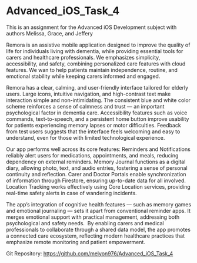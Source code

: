 # Advanced_iOS_Task_4
This is an assignment for the Advanced iOS Development subject with authors Melissa, Grace, and Jeffery

Remora is an assistive mobile application designed to improve the quality of life for individuals living with dementia, while providing essential tools for carers and healthcare professionals. We emphasizes simplicity, accessibility, and safety, combining personalized care features with cloud features. We wan to help patients maintain independence, routine, and emotional stability while keeping carers informed and engaged.

Remora has a clear, calming, and user-friendly interface tailored for elderly users. Large icons, intuitive navigation, and high-contrast text make interaction simple and non-intimidating. The consistent blue and white color scheme reinforces a sense of calmness and trust — an important psychological factor in dementia care. Accessibility features such as voice commands, text-to-speech, and a persistent home button improve usability for patients experiencing memory lapses or motor difficulties. Feedback from test users suggests that the interface feels welcoming and easy to understand, even for those with limited technological experience.

Our app performs well across its core features:
Reminders and Notifications reliably alert users for medications, appointments, and meals, reducing dependency on external reminders.
Memory Journal functions as a digital diary, allowing photo, text, and audio entries, fostering a sense of personal continuity and reflection.
Carer and Doctor Portals enable synchronization of information through Firestore, ensuring up-to-date data for all involved.
Location Tracking works effectively using Core Location services, providing real-time safety alerts in case of wandering incidents.

The app’s integration of cognitive health features — such as memory games and emotional journaling — sets it apart from conventional reminder apps. It merges emotional support with practical management, addressing both psychological and safety needs.  By enabling carers and medical professionals to collaborate through a shared data model, the app promotes a connected care ecosystem, reflecting modern healthcare practices that emphasize remote monitoring and patient empowerment.

Git Repository:
https://github.com/melyon976/Advanced_iOS_Task_4
